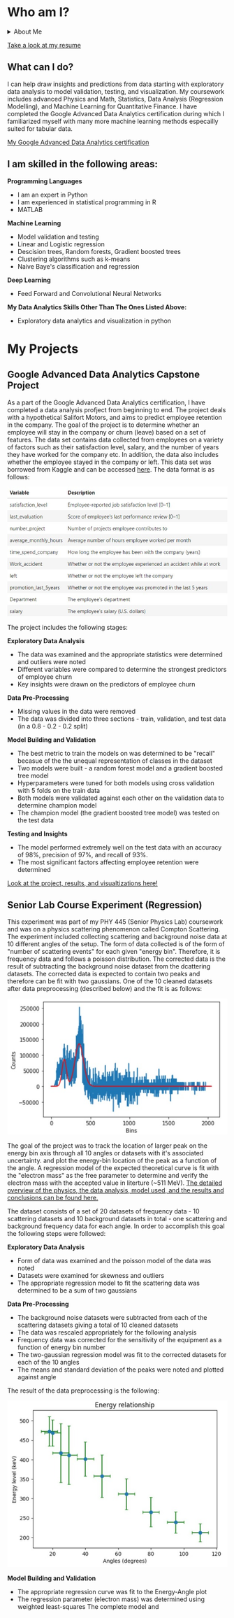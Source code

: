# Who am I?
<details>
<summary>About Me</summary>
  
Hey there! I am Chandrahas Gabbita, a recent graduate from Stony Brook University. I am a double major in Physics and Mathematics and am interested in the      field of Data Analysis and Data Science. Over the last year, I have been learning data science through a combination of coursework, certifications, and          projects. It has been a fascinating journey and if you'd like to learn more about it, take a look at my resume below and keep scrolling!

</details>

[Take a look at my resume](https://github.com/gabbita-ss/Portfolio/blob/main/CG%20.pdf)

## What can I do?
I can help draw insights and predictions from data starting with exploratory data analysis to model validation, testing, and visualization. My coursework         includes advanced Physics and Math, Statistics, Data Analysis (Regression Modelling), and Machine Learning for Quantitative Finance. I have completed the         Google Advanced Data Analytics certification during which I familiarized myself with many more machine learning methods especailly suited for tabular data.

[My Google Advanced Data Analytics certification](https://github.com/gabbita-ss/Portfolio/blob/main/Certification.pdf)

## I am skilled in the following areas:

**Programming Languages**
- I am an expert in Python
- I am experienced in statistical programming in R
- MATLAB

**Machine Learning**
- Model validation and testing
- Linear and Logistic regression
- Descision trees, Random forests, Gradient boosted trees
- Clustering algorithms such as k-means
- Naive Baye's classification and regression

**Deep Learning** 
- Feed Forward and Convolutional Neural Networks

**My Data Analytics Skills Other Than The Ones Listed Above:**
- Exploratory data analytics and visualization in python


# My Projects 

## Google Advanced Data Analytics Capstone Project
As a part of the Google Advanced Data Analytics certification, I have completed a data analysis profject from beginning to end. The project deals with a hypothetical Salifort Motors, and aims to predict employee retention in the company. The goal of the project is to determine whether an employee will stay in the company or churn (leave) based on a set of features. The data set contains data collected from employees on a variety of factors such as their satisfaction level, salary, and the number of years they have worked for the company etc. In addition, the data also includes whether the employee stayed in the company or left. This data set was borrowed from Kaggle and can be accessed [here](https://www.kaggle.com/datasets/leviiiest/salifort-motor-hr-dataset?select=HR_capstone_dataset.csv). The data format is as follows:

![Test](https://raw.githubusercontent.com/gabbita-ss/Portfolio/main/docs/assests/images/Google-data-format.jpg)

The project includes the following stages:

**Exploratory Data Analysis**
- The data was examined and the appropriate statistics were determined and outliers were noted
- Different variables were compared to determine the strongest predictors of employee churn
- Key insights were drawn on the predictors of employee churn

**Data Pre-Processing**
- Missing values in the data were removed
- The data was divided into three sections - train, validation, and test data (in a 0.8 - 0.2 - 0.2 split)

**Model Building and Validation**
- The best metric to train the models on was determined to be "recall" becasue of the the unequal representation of classes in the dataset
- Two models were built - a random forest model and a gradient boosted tree model
- Hyperparameters were tuned for both models using cross validation with 5 folds on the train data
- Both models were validated against each other on the validation data to determine champion model
- The champion model (the gradient boosted tree model) was tested on the test data

**Testing and Insights**
- The model performed extremely well on the test data with an accuracy of 98%, precision of 97%, and recall of 93%.
- The most significant factors affecting employee retention were determined

[Look at the project, results, and visualtizations here!](https://nbviewer.org/github/gabbita-ss/Portfolio/blob/main/Google%20Advanced%20Data%20Analytics%20Project.ipynb)

## Senior Lab Course Experiment (Regression)
This experiment was part of my PHY 445 (Senior Physics Lab) coursework and was on a physics scattering phenomenon called Compton Scattering. The experiment included collecting scattering and background noise data at 10 different angles of the setup. The form of data collected is of the form of "number of scattering events" for each given "energy bin". Therefore, it is frequency data and follows a poisson distribution. The corrected data is the result of subtracting the background noise dataset from the dcattering datasets. The corrected data is expected to contain two peaks and therefore can be fit with two gaussians. One of the 10 cleaned datasets after data preprocessing (described below) and the fit is as follows:

![Compton Scattering data with fit](https://raw.githubusercontent.com/gabbita-ss/Portfolio/main/docs/assests/images/Compton-data-format_1.jpg)

The goal of the project was to track the location of larger peak on the energy bin axis through all 10 angles or datasets with it's associated uncertainty. and plot the energy-bin location of the peak as a function of the angle. A regression model of the expected theoretical curve is fit with the "electron mass" as the free parameter to determine and verify the electron mass with the accepted value in literture (~511 MeV). [The detailed overview of the physics, the data analysis, model used, and the results and conclusions can be found here.](https://github.com/gabbita-ss/Portfolio/blob/main/Compton.pdf) 

The dataset consists of a set of 20 datasets of frequency data - 10 scattering datasets and 10 background datasets in total - one scattering and background frequency data for each angle. In order to accomplish this goal the following steps were followed:

**Exploratory Data Analysis**
- Form of data was examined and the poisson model of the data was noted
- Datasets were examined for skewness and outliers
- The appropriate regression model to fit the scattering data was determined to be a sum of two gaussians  

**Data Pre-Processing**
- The background noise datasets were subtracted from each of the scattering datasets giving a total of 10 cleaned datasets
- The data was rescaled appropriately for the following analysis
- Frequency data was corrected for the sensitivity of the equipment as a function of energy bin number
- The two-gaussian regression model was fit to the corrected datasets for each of the 10 angles
- The means and standard deviation of the peaks were noted and plotted against angle

The result of the data preprocessing is the following:

![Energy-Angle relationhsip](https://raw.githubusercontent.com/gabbita-ss/Portfolio/main/docs/assests/images/Energy-Angle_1.jpg)

**Model Building and Validation**
- The appropriate regression curve was fit to the Energy-Angle plot
- The regression parameter (electron mass) was determined using weighted least-squares
  The complete model and   





